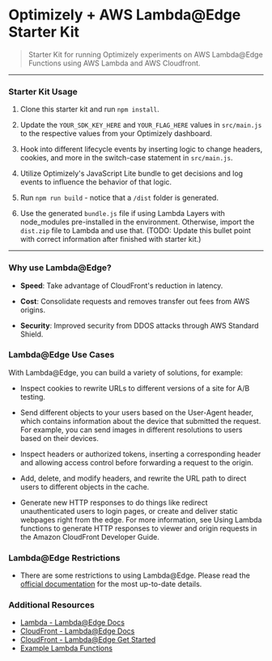 # Optimizely + AWS Lambda@Edge Starter Kit

> Starter Kit for running Optimizely experiments on AWS Lambda@Edge Functions using AWS Lambda and AWS Cloudfront.

---

### Starter Kit Usage

1. Clone this starter kit and run `npm install`.

2. Update the `YOUR_SDK_KEY_HERE` and `YOUR_FLAG_HERE` values in `src/main.js` to the respective values from your Optimizely dashboard.

3. Hook into different lifecycle events by inserting logic to change headers, cookies, and more in the switch-case statement in `src/main.js`.

4. Utilize Optimizely's JavaScript Lite bundle to get decisions and log events to influence the behavior of that logic.

5. Run `npm run build` - notice that a `/dist` folder is generated.

6. Use the generated `bundle.js` file if using Lambda Layers with node_modules pre-installed in the environment. Otherwise, import the `dist.zip` file to Lambda and use that. (TODO: Update this bullet point with correct information after finished with starter kit.)

---

### Why use Lambda@Edge?

- **Speed**: Take advantage of CloudFront's reduction in latency.

- **Cost**: Consolidate requests and removes transfer out fees from AWS origins.

- **Security**: Improved security from DDOS attacks through AWS Standard Shield.

### Lambda@Edge Use Cases

With Lambda@Edge, you can build a variety of solutions, for example:

- Inspect cookies to rewrite URLs to different versions of a site for A/B testing.

- Send different objects to your users based on the User-Agent header, which contains information about the device that submitted the request. For example, you can send images in different resolutions to users based on their devices.

- Inspect headers or authorized tokens, inserting a corresponding header and allowing access control before forwarding a request to the origin.

- Add, delete, and modify headers, and rewrite the URL path to direct users to different objects in the cache.

- Generate new HTTP responses to do things like redirect unauthenticated users to login pages, or create and deliver static webpages right from the edge. For more information, see Using Lambda functions to generate HTTP responses to viewer and origin requests in the Amazon CloudFront Developer Guide.

### Lambda@Edge Restrictions

- There are some restrictions to using Lambda@Edge. Please read the [official documentation](https://docs.aws.amazon.com/AmazonCloudFront/latest/DeveloperGuide/edge-functions-restrictions.html) for the most up-to-date details.

### Additional Resources

- [Lambda - Lambda@Edge Docs](https://docs.aws.amazon.com/lambda/latest/dg/lambda-edge.html)
- [CloudFront - Lambda@Edge Docs](https://docs.aws.amazon.com/AmazonCloudFront/latest/DeveloperGuide/lambda-at-the-edge.html)
- [CloudFront - Lambda@Edge Get Started](https://docs.aws.amazon.com/AmazonCloudFront/latest/DeveloperGuide/lambda-edge-how-it-works.html)
- [Example Lambda Functions](https://docs.aws.amazon.com/AmazonCloudFront/latest/DeveloperGuide/lambda-examples.html)
